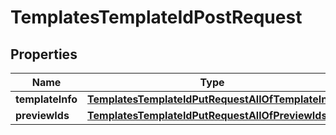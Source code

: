 

# TemplatesTemplateIdPostRequest


## Properties

| Name | Type | Description | Notes |
|------------ | ------------- | ------------- | -------------|
|**templateInfo** | [**TemplatesTemplateIdPutRequestAllOfTemplateInfo**](TemplatesTemplateIdPutRequestAllOfTemplateInfo.md) |  |  |
|**previewIds** | [**TemplatesTemplateIdPutRequestAllOfPreviewIds**](TemplatesTemplateIdPutRequestAllOfPreviewIds.md) |  |  |



